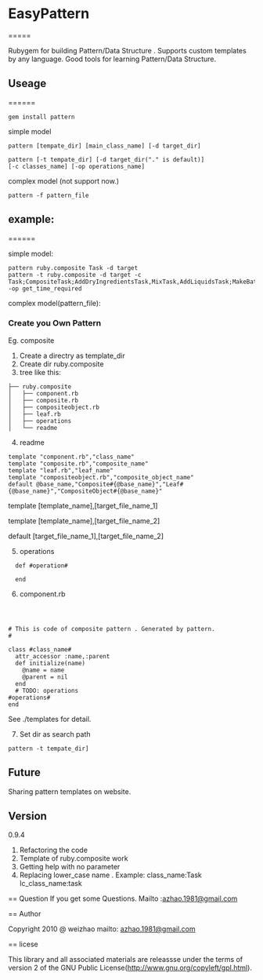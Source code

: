 # EasyPattern
=====

Rubygem for building Pattern/Data Structure .
Supports custom templates by any language.
Good tools for learning Pattern/Data Structure.

## Useage
======

```
gem install pattern
```

simple model

```
pattern [tempate_dir] [main_class_name] [-d target_dir]

pattern [-t tempate_dir] [-d target_dir("." is default)] 
[-c classes_name] [-op operations_name]

```

complex model (not support now.)

```
pattern -f pattern_file

```
## example:
======

simple model:

```
pattern ruby.composite Task -d target
pattern -t ruby.composite -d target -c Task;CompositeTask;AddDryIngredientsTask,MixTask,AddLiquidsTask;MakeBatterTask,MakeCakeTask -op get_time_required

```


complex model(pattern_file):

### Create you Own Pattern 

Eg. composite

1. Create a directry as template_dir
2. Create dir ruby.composite
3. tree like this:

```
├── ruby.composite
│   ├── component.rb
│   ├── composite.rb
│   ├── compositeobject.rb
│   ├── leaf.rb
│   ├── operations
│   └── readme
```
4. readme

```
template "component.rb","class_name"
template "composite.rb","composite_name"
template "leaf.rb","leaf_name"
template "compositeobject.rb","composite_object_name"
default @base_name,"Composite#{@base_name}","Leaf#{@base_name}","CompositeObject#{@base_name}"
```
template [template_name],[target_file_name_1]

template [template_name],[target_file_name_2]

default [target_file_name_1],[target_file_name_2]

5. operations

```
  def #operation#
  	
  end
```

6. component.rb

```



# This is code of composite pattern . Generated by pattern.
# 

class #class_name#
  attr_accessor :name,:parent
  def initialize(name)
  	@name = name
  	@parent = nil
  end
  # TODO: operations
#operations#
end

```

See ./templates for detail.

7. Set dir as search path

```
pattern -t tempate_dir]
```

## Future
Sharing pattern templates on website.

## Version
0.9.4 
1. Refactoring the code							
2. Template of ruby.composite work
3. Getting help with no parameter          			
4. Replacing lower_case name . Example: class_name:Task lc_class_name:task						


== Question 
If you get some Questions. Mailto :azhao.1981@gmail.com

== Author

Copyright 2010 @ weizhao 
mailto: azhao.1981@gmail.com

== licese

This library and all associated materials are releassse under the terms of version 2 of the GNU Public License(http://www.gnu.org/copyleft/gpl.html).
